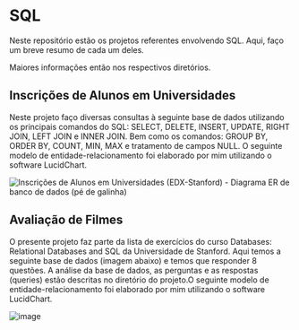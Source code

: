 # SQL

Neste repositório estão os projetos referentes envolvendo SQL. Aqui, faço um breve resumo de cada um deles.

Maiores informações então nos respectivos diretórios.

## Inscrições de Alunos em Universidades

Neste projeto faço diversas consultas à seguinte base de dados utilizando os principais comandos do SQL: SELECT, DELETE, INSERT, UPDATE, RIGHT JOIN, LEFT JOIN e INNER JOIN. Bem como os comandos: GROUP BY, ORDER BY, COUNT, MIN, MAX e tratamento de campos NULL. O seguinte modelo de entidade-relacionamento foi elaborado por mim utilizando o software LucidChart.

![Inscrições de Alunos em Universidades (EDX-Stanford) - Diagrama ER de banco de dados (pé de galinha)](https://user-images.githubusercontent.com/98848529/184546574-deb56861-a9bc-4509-b4c8-5bfa082324d0.jpeg)

## Avaliação de Filmes

O presente projeto faz parte da lista de exercícios do curso Databases: Relational Databases and SQL da Universidade de Stanford. Aqui temos a seguinte base de dados (imagem abaixo) e temos que responder 8 questões. A análise da base de dados, as perguntas e as respostas (queries) estão descritas no diretório do projeto.O seguinte modelo de entidade-relacionamento foi elaborado por mim utilizando o software LucidChart.

![image](https://user-images.githubusercontent.com/98848529/184564830-9110a0cb-ea35-4337-ac34-9835e0e288d6.png)


